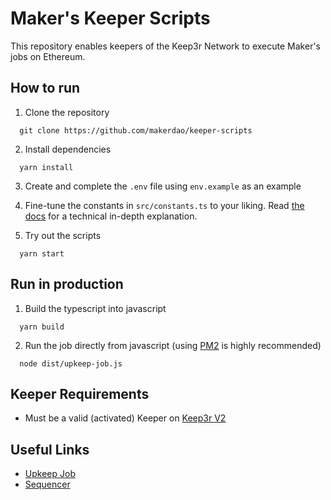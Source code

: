 # Maker's Keeper Scripts

This repository enables keepers of the Keep3r Network to execute Maker's jobs on Ethereum.

## How to run

1. Clone the repository

```
  git clone https://github.com/makerdao/keeper-scripts
```

2. Install dependencies

```
  yarn install
```

3. Create and complete the `.env` file using `env.example` as an example

4. Fine-tune the constants in `src/constants.ts` to your liking. Read [the docs](https://docs.keep3r.network/keeper-scripts) for a technical in-depth explanation.

5. Try out the scripts

```
  yarn start
```

## Run in production

1. Build the typescript into javascript

```
  yarn build
```

2. Run the job directly from javascript (using [PM2](https://github.com/Unitech/pm2) is highly recommended)

```
  node dist/upkeep-job.js
```

## Keeper Requirements

- Must be a valid (activated) Keeper on [Keep3r V2](https://etherscan.io/address/0xeb02addCfD8B773A5FFA6B9d1FE99c566f8c44CC)

## Useful Links

- [Upkeep Job](https://etherscan.io/address/0x5D469E1ef75507b0E0439667ae45e280b9D81B9C)
- [Sequencer](https://etherscan.io/address/0x9566eB72e47E3E20643C0b1dfbEe04Da5c7E4732)
